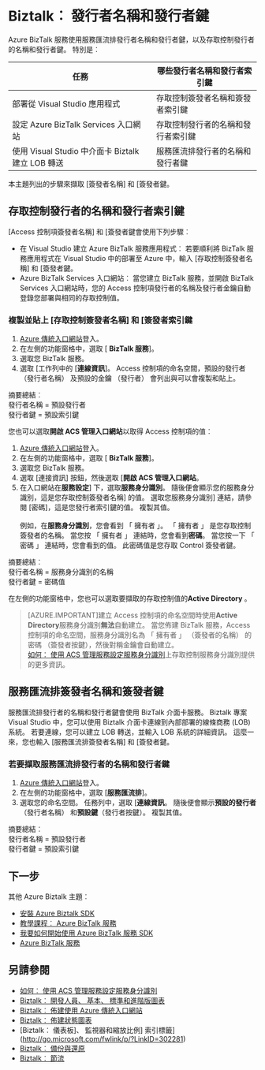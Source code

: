 <properties 
    pageTitle="發行者的名稱和 BizTalk 服務中的發行者鍵 |Microsoft Azure" 
    description="瞭解如何擷取發行者名稱和發行者鍵服務匯流排或存取控制 (ACS) 中 BizTalk 服務。 MABS WABS" 
    services="biztalk-services" 
    documentationCenter="" 
    authors="MandiOhlinger" 
    manager="erikre" 
    editor=""/>

<tags 
    ms.service="biztalk-services" 
    ms.workload="integration" 
    ms.tgt_pltfrm="na" 
    ms.devlang="na" 
    ms.topic="article" 
    ms.date="08/15/2016" 
    ms.author="mandia"/>




# <a name="biztalk-services-issuer-name-and-issuer-key"></a>Biztalk︰ 發行者名稱和發行者鍵

Azure BizTalk 服務使用服務匯流排發行者名稱和發行者鍵，以及存取控制發行者的名稱和發行者鍵。 特別是︰

任務 | 哪些發行者名稱和發行者索引鍵
--- | ---
部署從 Visual Studio 應用程式 | 存取控制簽發者名稱和簽發者索引鍵
設定 Azure BizTalk Services 入口網站 | 存取控制發行者的名稱和發行者索引鍵
使用 Visual Studio 中介面卡 Biztalk 建立 LOB 轉送 | 服務匯流排發行者的名稱和發行者鍵

本主題列出的步驟來擷取 [簽發者名稱] 和 [簽發者鍵。 

## <a name="access-control-issuer-name-and-issuer-key"></a>存取控制發行者的名稱和發行者索引鍵
[Access 控制項簽發者名稱] 和 [簽發者鍵會使用下列步驟︰

- 在 Visual Studio 建立 Azure BizTalk 服務應用程式︰ 若要順利將 BizTalk 服務應用程式在 Visual Studio 中的部署至 Azure 中，輸入 [存取控制簽發者名稱] 和 [簽發者鍵。 
- Azure BizTalk Services 入口網站︰ 當您建立 BizTalk 服務，並開啟 BizTalk Services 入口網站時，您的 Access 控制項發行者的名稱及發行者金鑰自動登錄您部署與相同的存取控制值。

### <a name="to-copy-and-paste-the-access-control-issuer-name-and-issuer-key"></a>複製並貼上 [存取控制簽發者名稱] 和 [簽發者索引鍵

1. [Azure 傳統入口網站](http://go.microsoft.com/fwlink/p/?LinkID=213885)登入。
2. 在左側的功能窗格中，選取 [ **BizTalk 服務**]。
3. 選取您 BizTalk 服務。 
4. 選取 [工作列中的 [**連線資訊**]。 Access 控制項的命名空間，預設的發行者 （發行者名稱） 及預設的金鑰 （發行者） 會列出與可以會複製和貼上。  

摘要總結︰  
發行者名稱 = 預設發行者  
發行者鍵 = 預設索引鍵


您也可以選取**開啟 ACS 管理入口網站**以取得 Access 控制項的值︰

1. [Azure 傳統入口網站](http://go.microsoft.com/fwlink/p/?LinkID=213885)登入。
2. 在左側的功能窗格中，選取 [ **BizTalk 服務**]。
3. 選取您 BizTalk 服務。
4. 選取 [連接資訊] 按鈕，然後選取 [**開啟 ACS 管理入口網站**。
5. 在入口網站在**服務設定**] 下，選取**服務身分識別**。 隨後便會顯示您的服務身分識別，這是您存取控制簽發者名稱] 的值。 選取您服務身分識別] 連結，請參閱 [密碼]，這是您發行者索引鍵的值。 複製其值。<br/><br/>
例如，在**服務身分識別**，您會看到 「 擁有者 」。 「 擁有者 」 是您存取控制簽發者的名稱。 當您按 「 擁有者 」 連結時，您會看到**密碼**。 當您按一下 「 密碼 」 連結時，您會看到的值。 此密碼值是您存取 Control 簽發者鍵。  

摘要總結︰  
發行者名稱 = 服務身分識別的名稱  
發行者鍵 = 密碼值

在左側的功能窗格中，您也可以選取要擷取的存取控制值的**Active Directory** 。 

> [AZURE.IMPORTANT]建立 Access 控制項的命名空間時使用**Active Directory**服務身分識別**無法**自動建立。 當您佈建 BizTalk 服務，Access 控制項的命名空間，服務身分識別名為 「 擁有者 」 （簽發者的名稱） 的密碼 （簽發者按鍵），然後對稱金鑰會自動建立。<br /> 
[如何︰ 使用 ACS 管理服務設定服務身分識別](http://go.microsoft.com/fwlink/p/?LinkID=303942)上存取控制服務身分識別提供的更多資訊。


## <a name="service-bus-issuer-name-and-issuer-key"></a>服務匯流排簽發者名稱和簽發者鍵
服務匯流排發行者的名稱和發行者鍵會使用 BizTalk 介面卡服務。 Biztalk 專案 Visual Studio 中，您可以使用 Biztalk 介面卡連線到內部部署的線條商務 (LOB) 系統。 若要連線，您可以建立 LOB 轉送，並輸入 LOB 系統的詳細資訊。 這麼一來，您也輸入 [服務匯流排簽發者名稱] 和 [簽發者鍵。

### <a name="to-retrieve-the-service-bus-issuer-name-and-issuer-key"></a>若要擷取服務匯流排發行者的名稱和發行者鍵

1. [Azure 傳統入口網站](http://go.microsoft.com/fwlink/p/?LinkID=213885)登入。
2. 在左側的功能窗格中，選取 [**服務匯流排**]。
3. 選取您的命名空間。 任務列中，選取 [**連線資訊**。 隨後便會顯示**預設的發行者**（發行者名稱） 和**預設鍵**（發行者按鍵）。 複製其值。  

摘要總結︰  
發行者名稱 = 預設發行者  
發行者鍵 = 預設索引鍵

## <a name="next"></a>下一步
其他 Azure Biztalk 主題︰

-  [安裝 Azure Biztalk SDK](http://go.microsoft.com/fwlink/p/?LinkID=241589)<br/>
-  [教學課程︰ Azure BizTalk 服務](http://go.microsoft.com/fwlink/p/?LinkID=236944)<br/>
-  [我要如何開始使用 Azure BizTalk 服務 SDK](http://go.microsoft.com/fwlink/p/?LinkID=302335)<br/>
-  [Azure BizTalk 服務](http://go.microsoft.com/fwlink/p/?LinkID=303664)<br/>


## <a name="see-also"></a>另請參閱
-  [如何︰ 使用 ACS 管理服務設定服務身分識別](http://go.microsoft.com/fwlink/p/?LinkID=303942)<br/>
- [Biztalk︰ 開發人員、 基本、 標準和進階版圖表](http://go.microsoft.com/fwlink/p/?LinkID=302279)<br/>
- [Biztalk︰ 佈建使用 Azure 傳統入口網站](http://go.microsoft.com/fwlink/p/?LinkID=302280)<br/>
- [Biztalk︰ 佈建狀態圖表](http://go.microsoft.com/fwlink/p/?LinkID=329870)<br/>
- [Biztalk︰ 儀表板]、 監視器和縮放比例] 索引標籤](http://go.microsoft.com/fwlink/p/?LinkID=302281)<br/>
- [Biztalk︰ 備份與還原](http://go.microsoft.com/fwlink/p/?LinkID=329873)<br/>
- [Biztalk︰ 節流](http://go.microsoft.com/fwlink/p/?LinkID=302282)<br/>
 
